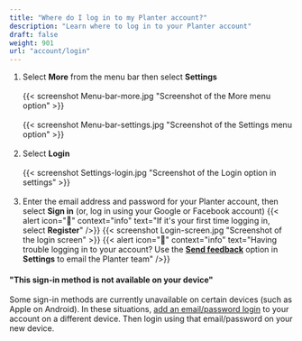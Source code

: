 ```yaml
---
title: "Where do I log in to my Planter account?"
description: "Learn where to log in to your Planter account"
draft: false
weight: 901
url: "account/login"
---
```


1. Select **More** from the menu bar then select **Settings**<br /><br />
{{< screenshot Menu-bar-more.jpg "Screenshot of the More menu option" >}}<br /><br />
{{< screenshot Menu-bar-settings.jpg "Screenshot of the Settings menu option" >}}<br /><br />
2. Select **Login**<br /><br />
{{< screenshot Settings-login.jpg "Screenshot of the Login option in settings" >}}<br /><br />
3. Enter the email address and password for your Planter account, then select **Sign in** (or, log in using your Google or Facebook account)
{{< alert icon="🫛" context="info" text="If it's your first time logging in, select **Register**" />}}
{{< screenshot Login-screen.jpg "Screenshot of the login screen" >}}
{{< alert icon="🍓" context="info" text="Having trouble logging in to your account? Use the [**Send feedback**](../../connect/contact-us/#send-feedback-contact-support) option in **Settings** to email the Planter team" />}}

#### "This sign-in method is not available on your device"

Some sign-in methods are currently unavailable on certain devices (such as Apple on Android). In these situations, [add an email/password login](/account/connect-accounts) to your account on a different device. Then login using that email/password on your new device.
